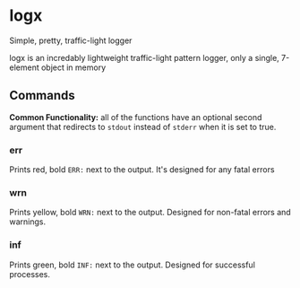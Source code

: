 # logx
Simple, pretty, traffic-light logger

logx is an incredably lightweight traffic-light pattern logger, only a single, 7-element object in memory

## Commands
**Common Functionality:** all of the functions have an optional second argument that redirects to `stdout` instead of `stderr`
when it is set to true.

### err
Prints red, bold `ERR:` next to the output. It's designed for any fatal errors

### wrn
Prints yellow, bold `WRN:` next to the output. Designed for non-fatal errors and warnings.

### inf
Prints green, bold `INF:` next to the output. Designed for successful processes.
